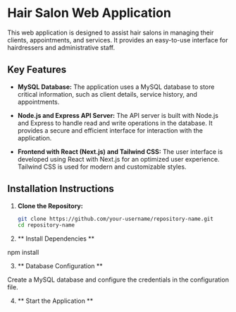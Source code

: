 # Hair Salon Web Application

This web application is designed to assist hair salons in managing their clients, appointments, and services. It provides an easy-to-use interface for hairdressers and administrative staff.

## Key Features

- **MySQL Database:** The application uses a MySQL database to store critical information, such as client details, service history, and appointments.

- **Node.js and Express API Server:** The API server is built with Node.js and Express to handle read and write operations in the database. It provides a secure and efficient interface for interaction with the application.

- **Frontend with React (Next.js) and Tailwind CSS:** The user interface is developed using React with Next.js for an optimized user experience. Tailwind CSS is used for modern and customizable styles.

## Installation Instructions

1. **Clone the Repository:**

   ```bash
   git clone https://github.com/your-username/repository-name.git
   cd repository-name

   ```

2. ** Install Dependencies **

npm install

3. ** Database Configuration **

Create a MySQL database and configure the credentials in the configuration file.

4. ** Start the Application **
